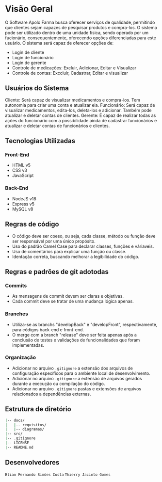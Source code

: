 # Visão Geral
O Software Apolo Farma busca oferecer serviços de qualidade, permitindo que clientes sejam capazes de pesquisar produtos e compra-los. O sistema pode ser utilizado dentro de uma unidade física, sendo operado por um fucionário, consequentemente, oferecendo opções diferenciadas para este usuário. O sistema será capaz de oferecer opções de:
- Login de cliente
- Login de funcionário
- Login de gerente
- Controle de medicações: Excluir, Adicionar, Editar e Visualizar
- Controle de contas: Exccluir, Cadastrar, Editar e visualizar

## Usuários do Sistema
Cliente: Será capaz de visualizar medicamentos e compra-los. Tem autonomia para criar uma conta e atualizar ela.
Funcionário: Será capaz de visualizar medicamentos, edita-los, deleta-los e adicionar. Também pode atualizar e deletar contas de clientes.
Gerente: É capaz de realizar todas as ações do funcionário com a possibilidade ainda de cadastrar funcionários e atualizar e deletar contas de funcionários e clientes.

## Tecnologias Utilizadas
### Front-End
- HTML v5
- CSS v3
- JavaScript
### Back-End
- NodeJS v18
- Express v5
- MySQL v8

## Regras de código
- O código deve ser coeso, ou seja, cada classe, método ou função deve ser responsável por uma único propósito.
- Uso do padrão Camel Case para declarar classes, funções e váriaveis.
- Uso de comentários para explicar uma função ou classe.
- Identação correta, buscando melhorar a legibilidade do código.

## Regras e padrões de git adotodas
### Commits
- As mensagens de commit devem ser claras e objetivas.
- Cada commit deve se tratar de uma mudança lógica apenas.
### Branches
- Utiliza-se as branchs "developBack" e "developFront", respectivamente, para códigos back-end e front-end.
- O merge com a branch "release" deve ser feita apenas após a conclusão de testes e validações de funcionalidades que foram implementadas.
### Organização
- Adicionar no arquivo `.gitignore` a extensão dos arquivos de configuração específicos para o ambiente local de desenvolvimento.
- Adicionar no arquivo `.gitignore` a extensão de arquivos gerados durante a execução ou compilação do código.
- Adicionar no arquivo `.gitignore` pastas e extensões de arquivos relacionados a dependências externas.

## Estrutura de diretório
```sh
|-- docs/
|   |-- requisitos/
|   |-- diagramas/
|-- src/
|-- .gitignore
|-- LICENSE
|-- README.md
```
## Desenvolvedores
`Elian Fernando Simões Costa`
`Thierry Jacinto Gomes`

